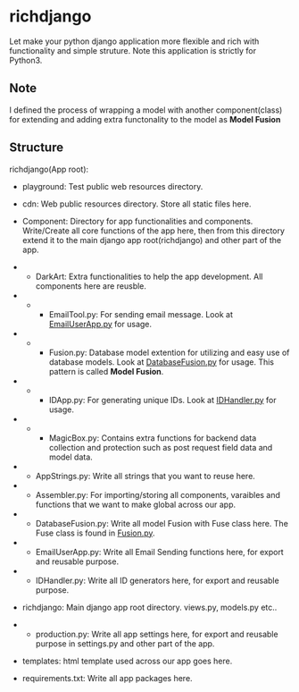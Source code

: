 # richdjango

Let make your python django application more flexible and rich with functionality and simple struture.
Note this application is strictly for Python3.

## Note

I defined the process of wrapping a model with another component(class) for extending and adding extra functonality to the model as **Model Fusion**

## Structure

richdjango(App root):

- playground: Test public web resources directory.
- cdn: Web public resources directory. Store all static files here.
- Component: Directory for app functionalities and components.
    Write/Create all core functions of the app here, then from this directory extend it to
    the main django app root(richdjango) and other part of the app.
- - DarkArt: Extra functionalities to help the app development. All components here are reusble.
- - - EmailTool.py: For sending email message. Look at [EmailUserApp.py](https://github.com/georgeebili/richdjango/blob/main/Component/EmailUserApp.py) for usage.
- - - Fusion.py: Database model extention for utilizing and easy use of database models. Look at [DatabaseFusion.py](https://github.com/georgeebili/richdjango/blob/main/Component/DatabaseFusion.py) for usage. This pattern is called **Model Fusion**.
- - - IDApp.py: For generating unique IDs. Look at [IDHandler.py](https://github.com/georgeebili/richdjango/blob/main/Component/IDHandler.py) for usage.
- - - MagicBox.py: Contains extra functions for backend data collection and protection such as post request field data and model data.
- - AppStrings.py: Write all strings that you want to reuse here.
- - Assembler.py: For importing/storing all components, varaibles and functions that we
    want to make global across our app.
- - DatabaseFusion.py: Write all model Fusion with Fuse class here. The Fuse class is found in [Fusion.py](https://github.com/georgeebili/richdjango/blob/main/Component/DarkArt/Fusion.py).
- - EmailUserApp.py: Write all Email Sending functions here, for export and reusable purpose.
- - IDHandler.py: Write all ID generators here, for export and reusable purpose.

- richdjango: Main django app root directory. views.py, models.py etc..
- - production.py: Write all app settings here, for export and reusable purpose in settings.py and other part of the app.
- templates: html template used across our app goes here.
- requirements.txt: Write all app packages here.
